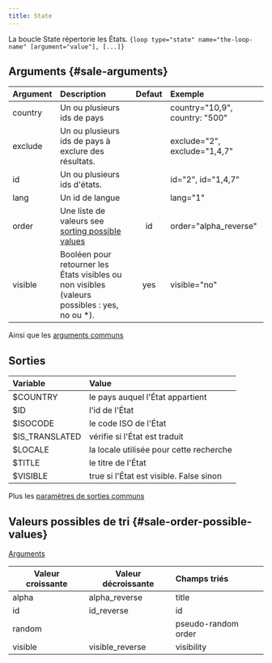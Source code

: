 ```yaml
---
title: State
---
```


La boucle State répertorie les États.
`{loop type="state" name="the-loop-name" [argument="value"], [...]}`

## Arguments {#sale-arguments}

| Argument | Description                                                                                   | Defaut | Exemple                        |
|----------|:----------------------------------------------------------------------------------------------|:------:|:-------------------------------|
| country  | Un ou plusieurs ids de pays                                                                   |        | country="10,9", country: "500" |
| exclude  | Un ou plusieurs ids de pays à exclure des résultats.                                          |        | exclude="2", exclude="1,4,7"   |
| id       | Un ou plusieurs ids d'états.                                                                  |        | id="2", id="1,4,7"             |
| lang     | Un id de langue                                                                               |        | lang="1"                       |
| order    | Une liste de valeurs see [sorting possible values](#sale-order-possible-values)               |   id   | order="alpha_reverse"          |
| visible  | Booléen pour retourner les États visibles ou non visibles (valeurs possibles : yes, no ou *). |  yes   | visible="no"                   |

Ainsi que les [arguments communs](./global_arguments) 

## Sorties

| Variable       | Value                                   |
|:---------------|:----------------------------------------|
| $COUNTRY       | le pays auquel l'État appartient        |
| $ID            | l'id de l'État                          |
| $ISOCODE       | le code ISO de l'État                   |
| $IS_TRANSLATED | vérifie si l'État est traduit           |
| $LOCALE        | la locale utilisée pour cette recherche |
| $TITLE         | le titre de l'État                      |
| $VISIBLE       | true si l'État est visible. False sinon |

Plus les [paramètres de sorties communs](./global_outputs)

## Valeurs possibles de tri {#sale-order-possible-values}
[Arguments](#sale-arguments)

| Valeur croissante | Valeur décroissante | Champs triés        |
|-------------------|---------------------|:--------------------|
| alpha             | alpha_reverse       | title               |
| id                | id_reverse          | id                  |
| random            |                     | pseudo-random order |
| visible           | visible_reverse     | visibility          |